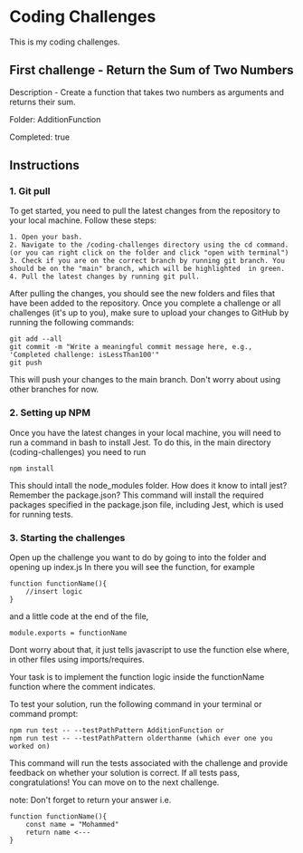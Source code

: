 # Coding Challenges

This is my coding challenges.

## First challenge - Return the Sum of Two Numbers
Description - Create a function that takes two numbers as arguments and returns their sum.

Folder: AdditionFunction

Completed: true

## Instructions

### 1. Git pull


To get started, you need to pull the latest changes from the repository to your local machine. Follow these steps:

    1. Open your bash.
    2. Navigate to the /coding-challenges directory using the cd command. (or you can right click on the folder and click "open with terminal")
    3. Check if you are on the correct branch by running git branch. You should be on the "main" branch, which will be highlighted  in green.
    4. Pull the latest changes by running git pull.

After pulling the changes, you should see the new folders and files that have been added to the repository.
Once you complete a challenge or all challenges (it's up to you), make sure to upload your changes to GitHub by running the following commands:

```
git add --all
git commit -m "Write a meaningful commit message here, e.g., 'Completed challenge: isLessThan100'"
git push
```
This will push your changes to the main branch. Don't worry about using other branches for now.


### 2. Setting up NPM
Once you have the latest changes in your local machine, you will need to run a command in bash to install Jest.
To do this, in the main directory (coding-challenges) you need to run 
```
npm install
```
This should intall the node_modules folder. How does it know to intall jest? Remember the package.json? This command will install the required packages specified in the package.json file, including Jest, which is used for running tests.

### 3. Starting the challenges

Open up the challenge you want to do by going to into the folder and opening up index.js
In there you will see the function, for example
```
function functionName(){
    //insert logic
}
```
and a little code at the end of the file, 
```
module.exports = functionName
```
Dont worry about that, it just tells javascript to use the function else where, in other files using imports/requires.


Your task is to implement the function logic inside the functionName function where the comment indicates.

To test your solution, run the following command in your terminal or command prompt:

```
npm run test -- --testPathPattern AdditionFunction or
npm run test -- --testPathPattern olderthanme (which ever one you worked on)

```



This command will run the tests associated with the challenge and provide feedback on whether your solution is correct.
If all tests pass, congratulations! You can move on to the next challenge.

note: Don't forget to return your answer
i.e.

```
function functionName(){
    const name = "Mohammed"
    return name <--- 
}

```